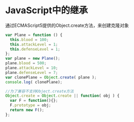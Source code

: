 # JavaScript中的继承
通过ECMAScript5提供的Object.create方法，来创建克隆对象
```javascript
var Plane = function () {
  this.blood = 100;
  this.attackLevel = 1;
  this.defenseLevel = 1;
};
var plane = new Plane();
plane.blood = 500;
plane.attackLevel = 10;
plane.defenseLevel = 7;
var clonePlane = Object.create( plane );
console.log( clonePlane);

//为了兼容不支持Object.create方法
Object.create = Object.create || function( obj ) {
  var F = function(){};
  F.prototype = obj;
  return new F();
};
```
